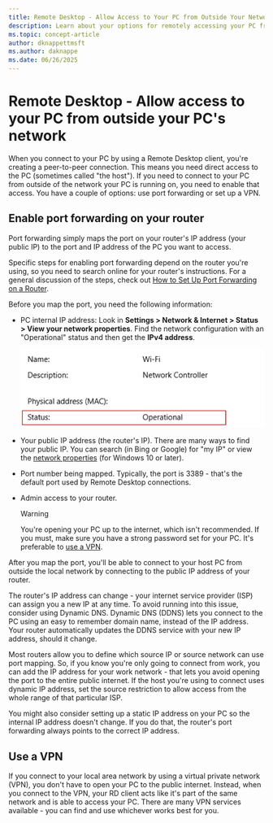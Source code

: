 ```yaml
---
title: Remote Desktop - Allow Access to Your PC from Outside Your Network
description: Learn about your options for remotely accessing your PC from outside the PC's network.
ms.topic: concept-article
author: dknappettmsft
ms.author: daknappe
ms.date: 06/26/2025
---
```

# Remote Desktop - Allow access to your PC from outside your PC's network

When you connect to your PC by using a Remote Desktop client, you're creating a peer-to-peer connection. This means you need direct access to the PC (sometimes called "the host"). If you need to connect to your PC from outside of the network your PC is running on, you need to enable that access. You have a couple of options: use port forwarding or set up a VPN.

## Enable port forwarding on your router

Port forwarding simply maps the port on your router's IP address (your public IP) to the port and IP address of the PC you want to access.

Specific steps for enabling port forwarding depend on the router you're using, so you need to search online for your router's instructions. For a general discussion of the steps, check out [How to Set Up Port Forwarding on a Router](https://www.wikihow.com/Set-Up-Port-Forwarding-on-a-Router).

Before you map the port, you need the following information:

- PC internal IP address: Look in **Settings > Network & Internet > Status > View your network properties**. Find the network configuration with an "Operational" status and then get the **IPv4 address**.

   ![Operational network configuration](../media/rdclient-operational-network.png)

- Your public IP address (the router's IP). There are many ways to find your public IP. You can search (in Bing or Google) for "my IP" or view the [network properties](https://support.microsoft.com/en-us/windows/essential-network-settings-and-tasks-in-windows-f21a9bbc-c582-55cd-35e0-73431160a1b9) (for Windows 10 or later).
- Port number being mapped. Typically, the port is 3389 - that's the default port used by Remote Desktop connections.
- Admin access to your router.

   >[!WARNING]
   > You're opening your PC up to the internet, which isn't recommended. If you must, make sure you have a strong password set for your PC. It's preferable to [use a VPN](#use-a-vpn).

After you map the port, you'll be able to connect to your host PC from outside the local network by connecting to the public IP address of your router.

The router's IP address can change - your internet service provider (ISP) can assign you a new IP at any time. To avoid running into this issue, consider using Dynamic DNS. Dynamic DNS (DDNS) lets you connect to the PC using an easy to remember domain name, instead of the IP address. Your router automatically updates the DDNS service with your new IP address, should it change.

Most routers allow you to define which source IP or source network can use port mapping. So, if you know you're only going to connect from work, you can add the IP address for your work network - that lets you avoid opening the port to the entire public internet. If the host you're using to connect uses dynamic IP address, set the source restriction to allow access from the whole range of that particular ISP.

You might also consider setting up a static IP address on your PC so the internal IP address doesn't change. If you do that, the router's port forwarding always points to the correct IP address.

## Use a VPN

If you connect to your local area network by using a virtual private network (VPN), you don't have to open your PC to the public internet. Instead, when you connect to the VPN, your RD client acts like it's part of the same network and is able to access your PC. There are many VPN services available - you can find and use whichever works best for you.
